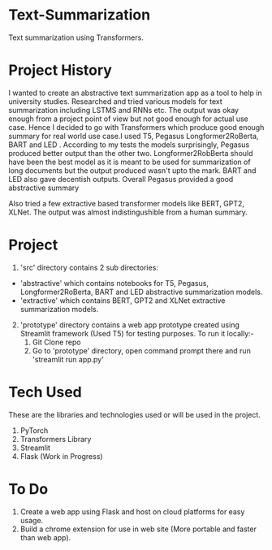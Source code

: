 # Text-Summarization
Text summarization using Transformers. 

# Project History
I wanted to create an abstractive text summarization app as a tool to help in university studies. Researched and tried various models for text summarization including LSTMS and RNNs etc. The output was okay enough from a project point of view but not good enough for actual use case.
Hence I decided to go with Transformers which produce good enough summary for real world use case.I used T5, Pegasus Longformer2RoBerta, BART and LED . According to my tests the models surprisingly, Pegasus produced  better output than the other two. Longformer2RobBerta should have been the best model as it is meant to be used for summarization of long documents but the output produced wasn't upto the mark. BART and LED also gave decentish outputs. Overall Pegasus provided a good abstractive summary

Also tried a few extractive based transformer models like BERT, GPT2, XLNet. The output was almost indistingushible from a human summary.

# Project
1. 'src' directory contains 2 sub directories:
- 'abstractive' which contains notebooks for T5, Pegasus, Longformer2RoBerta, BART and LED abstractive summarization models.
- 'extractive' which contains BERT, GPT2 and XLNet extractive summarization models.
2. 'prototype' directory contains a web app prototype created using Streamlit framework (Used T5) for testing purposes. To run it locally:-
    1. Git Clone repo
    2. Go to 'prototype' directory, open command prompt there and run 'streamlit run app.py'

# Tech Used 
These are the libraries and technologies used or will be used in the project.
1. PyTorch 
2. Transformers Library
3. Streamlit
4. Flask (Work in Progress)

# To Do
1. Create a web app using Flask and host on cloud platforms for easy usage.
2. Build a chrome extension for use in web site (More portable and faster than web app).

